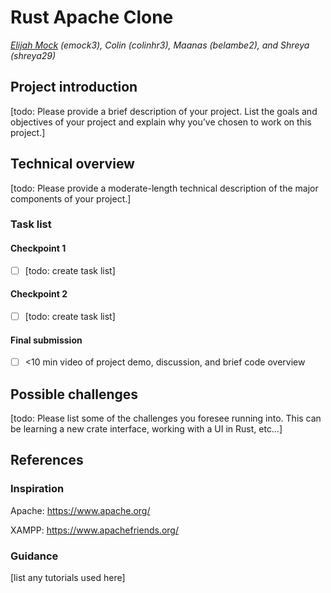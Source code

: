 # Rust Apache Clone

*[Elijah Mock](https://github.com/ekcom) (emock3), Colin (colinhr3), Maanas (belambe2), and Shreya (shreya29)*

## Project introduction
[todo: Please provide a brief description of your project. List the goals and objectives of your project and explain why you’ve chosen to work on this project.]

## Technical overview
[todo: Please provide a moderate-length technical description of the major components of your project.]

### Task list

#### Checkpoint 1

- [ ] [todo: create task list]

#### Checkpoint 2

- [ ] [todo: create task list]

#### Final submission

- [ ] <10 min video of project demo, discussion, and brief code overview

## Possible challenges

[todo: Please list some of the challenges you foresee running into. This can be learning a new crate interface, working with a UI in Rust, etc…]

## References

### Inspiration

Apache: https://www.apache.org/

XAMPP: https://www.apachefriends.org/

### Guidance

[list any tutorials used here]